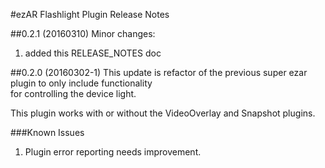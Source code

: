 #ezAR Flashlight Plugin Release Notes

##0.2.1 (20160310)
Minor changes:
1. added this RELEASE_NOTES doc


##0.2.0 (20160302-1)
This update is refactor of the previous super ezar plugin to only include functionality  
for controlling the device light. 

This plugin works with or without the VideoOverlay and Snapshot plugins.

###Known Issues
1. Plugin error reporting needs improvement.
